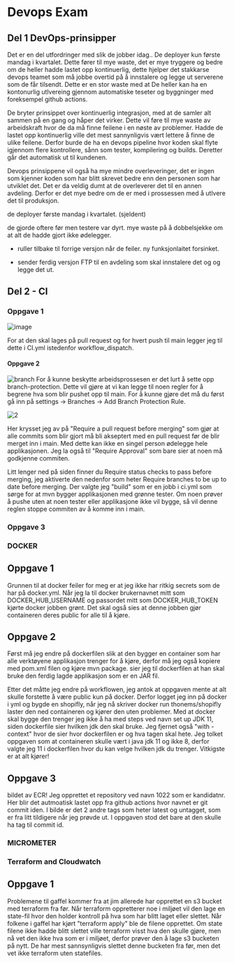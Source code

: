 
# Devops Exam
## Del 1 DevOps-prinsipper


Det er en del utfordringer med slik de jobber idag.. De deployer kun første mandag i kvartalet. Dette fører til mye waste, det er mye tryggere og bedre om de heller hadde lastet opp kontinuerlig, dette hjelper det stakkarse devops teamet som må jobbe overtid på å innstalere og legge ut serverene som de får tilsendt. Dette er en stor waste med at De heller kan ha en kontonurlig utlvereing gjennom automatiske teseter og byggninger med foreksempel github actions. 

De bryter prinsippet over kontinuerlig integrasjon, med at de samler alt sammen på en gang og håper det virker. Dette vil føre til mye waste av arbeidskraft hvor de da må finne feilene i en nøste av problemer. Hadde de lastet opp kontinuerlig ville det mest sannynligvis vært lettere å finne de ulike feilene. Derfor burde de ha en devops pipeline hvor koden skal flyte igjennom flere kontrollere, sånn som tester, kompilering og builds. Deretter går det automatisk ut til kundenen.

Devops prinsippene vil også ha mye mindre overleveringer, det er ingen som kjenner koden som har blitt skrevet bedre enn den personen som har utviklet det. Det er da veldig dumt at de overleverer det til en annen avdeling.  Derfor er det mye bedre om de er med i prossessen med å utlvere det til produksjon. 



de deployer første mandag i kvartalet. (sjeldent)

de gjorde oftere før men testere var dyrt. mye waste på å dobbelsjekke om at alt de hadde gjort ikke ødelegger. 

- ruller tilbake til forrige versjon når de feiler. ny funksjonlaitet forsinket.

- sender ferdig versjon FTP til en avdeling som skal innstalere det og og legge det ut. 




## Del 2 - CI

### Oppgave 1
![image](https://user-images.githubusercontent.com/72222999/204775670-354fcc08-b48f-4858-97cf-574894d3d2f6.png)

For at den skal lages på pull request og for hvert push til main legger jeg til dette i CI.yml istedenfor workflow_dispatch. 

#### Oppgave 2



![branch](https://user-images.githubusercontent.com/72222999/204315102-14fa75f3-2027-40a8-95c9-8b78f333b758.PNG)
For å kunne beskytte arbeidsprossesen er det lurt å sette opp branch-protection. Dette vil gjøre at vi kan legge til noen regler for å begrene hva som blir pushet opp til main. For å kunne gjøre det må du først gå inn på settings -> Branches -> Add Branch Protection Rule. 


![2](https://user-images.githubusercontent.com/72222999/204315098-1f935b99-45d6-4a08-aa7a-c1875a6dae09.PNG)

Her krysset jeg av på "Require a pull request before merging" som gjør at alle commits som blir gjort må bli akseptert med en pull request før de blir merget inn i main. 
Med dette kan ikke en singel person ødelegge hele applikasjonen. Jeg la også til "Require Approval" som bare sier at noen må godkjenne commiten. 

Litt lenger ned på siden finner du Require status checks to pass before merging, jeg aktiverte den nedenfor som heter Require branches to be up to date before merging. Der valgte jeg "build" som er en jobb i ci.yml som sørge for at mvn bygger applikasjonen med grønne tester. Om noen prøver å pushe uten at noen tester eller applikasjone ikke vil bygge, så vil denne reglen stoppe commiten av å komme inn i main. 

### Oppgave 3


### DOCKER

## Oppgave 1

Grunnen til at docker feiler for meg er at jeg ikke har ritkig secrets som de har på docker.yml. Når jeg la til docker brukernavnet mitt som DOCKER_HUB_USERNAME og passordet mitt som DOCKER_HUB_TOKEN kjørte docker jobben grønt. Det skal også sies at denne jobben gjør containeren deres public for alle til å kjøre.

## Oppgave 2
Først må jeg endre på dockerfilen slik at den bygger en container som har alle verktøyene applikasjon trenger for å kjøre, derfor må jeg også kopiere med pom.xml filen og kjøre mvn package. sier jeg til dockerfilen at han skal bruke den ferdig lagde applikasjon som er en JAR fil.

Etter det måtte jeg endre på workflowen, jeg antok at oppgaven mente at alt skulle forstette å være public kun på docker. Derfor logget jeg inn på docker i yml og bygde en shopifly, når jeg nå skriver docker run thonems/shopifly laster den ned containeren og kjører den uten problemer. Med at docker skal bygge den trenger jeg ikke å ha med steps ved navn set up JDK 11, siden dockerfile sier hvilken jdk den skal bruke. Jeg fjernet også "with - context" hvor de sier hvor dockerfilen er og hva tagen skal hete. 
Jeg tolket oppgaven som at containeren skulle vært i java jdk 11 og ikke 8, derfor valgte jeg 11 i dockerfilen hvor du kan velge hvilken jdk du trenger. Vitkigste er at alt kjører!

## Oppgave 3

bildet av ECR!
Jeg opprettet et repository ved navn 1022 som er kandidatnr. Her blir det autmoatisk lastet opp fra github actions hvor navnet er git commit iden. I bilde er det 2 andre tags som heter latest og untagget, som er fra litt tildigere når jeg prøvde ut. I oppgaven stod det bare at den skulle ha tag til commit id.

### MICROMETER


### Terraform and Cloudwatch

## Oppgave 1

Problemene til gaffel kommer fra at jim allerede har opprettet en s3 bucket med terraform fra før. Når terraform oppretterer noe i miljøet vil den lage en state-fil hvor den holder kontroll på hva som har blitt laget eller slettet. Når folkene i gaffel har kjørt "terraform apply" ble de filene opprettet. Om state filene ikke hadde blitt slettet ville terraform visst hva den skulle gjøre, men nå vet den ikke hva som er i miljøet, derfor prøver den å lage s3 bucketen på nytt. De har mest sannsynligvis slettet denne bucketen fra før, men det vet ikke terraform uten statefiles.
